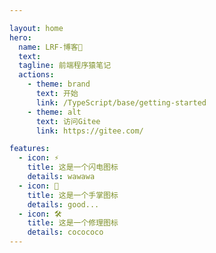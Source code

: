 ```yaml
---

layout: home
hero:
  name: LRF-博客🎉
  text:
  tagline: 前端程序猿笔记
  actions:
    - theme: brand
      text: 开始
      link: /TypeScript/base/getting-started
    - theme: alt
      text: 访问Gitee
      link: https://gitee.com/

features:
  - icon: ⚡️
    title: 这是一个闪电图标
    details: wawawa
  - icon: 🖖
    title: 这是一个手掌图标
    details: good...
  - icon: 🛠️
    title: 这是一个修理图标
    details: cocococo
---
```

